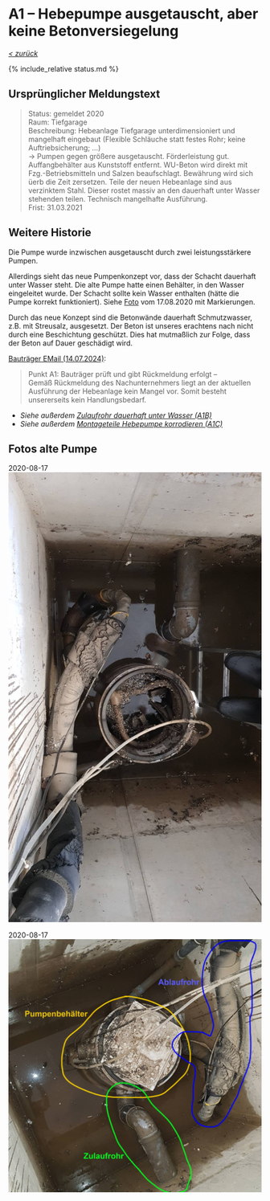 # A1 &ndash; Hebepumpe ausgetauscht, aber keine Betonversiegelung

_[&lt; zurück](../../index.md)_

{% include_relative status.md %}

## Ursprünglicher Meldungstext

> Status: gemeldet 2020\
> Raum: Tiefgarage\
> Beschreibung: Hebeanlage Tiefgarage unterdimensioniert und mangelhaft eingebaut (Flexible Schläuche statt festes Rohr; keine Auftriebsicherung; …)\
> -> Pumpen gegen größere ausgetauscht. Förderleistung gut. Auffangbehälter aus Kunststoff entfernt. WU-Beton wird direkt mit Fzg.-Betriebsmitteln und Salzen beaufschlagt. Bewährung wird sich üerb die Zeit zersetzen. Teile der neuen Hebeanlage sind aus verzinktem Stahl. Dieser rostet massiv an den dauerhaft unter Wasser stehenden teilen. Technisch mangelhafte Ausführung.\
> Frist: 31.03.2021

## Weitere Historie

Die Pumpe wurde inzwischen ausgetauscht durch zwei leistungsstärkere Pumpen.

Allerdings sieht das neue Pumpenkonzept vor, dass der Schacht dauerhaft unter Wasser steht. Die alte Pumpe hatte einen Behälter, in den Wasser eingeleitet wurde. Der Schacht sollte kein Wasser enthalten (hätte die Pumpe korrekt funktioniert). Siehe [Foto](#fotos-alte-pumpe) vom 17.08.2020 mit Markierungen.

Durch das neue Konzept sind die Betonwände dauerhaft Schmutzwasser, z.B. mit Streusalz, ausgesetzt. Der Beton ist unseres erachtens nach nicht durch eine Beschichtung geschützt. Dies hat mutmaßlich zur Folge, dass der Beton auf Dauer geschädigt wird.

[Bauträger EMail (14.07.2024)]:

> Punkt A1: Bauträger prüft und gibt Rückmeldung erfolgt –<br>
> Gemäß Rückmeldung des Nachunternehmers liegt an der aktuellen Ausführung der Hebeanlage kein Mangel vor. Somit besteht unsererseits kein Handlungsbedarf.

- _Siehe außerdem_ [_Zulaufrohr dauerhaft unter Wasser (A1B)_](../A1B/index.md)
- _Siehe außerdem_ [_Montageteile Hebepumpe korrodieren (A1C)_](../A1C/index.md)

## Fotos **alte** Pumpe

2020-08-17
![](20200817_184129_small.jpg)

2020-08-17
![](20200817_190444_mod_small.jpg)

[Bauträger EMail (14.07.2024)]: https://drive.google.com/file/d/19hDpQ9SWxaemkfX0wXpxzCk9p0P5WIK4/view?usp=drive_link
